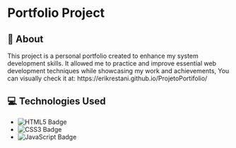 <!DOCTYPE html>
<html lang="en">
<head>
  <meta charset="UTF-8">
  <meta name="viewport" content="width=device-width, initial-scale=1.0">
</head>
<body>
  <h1>Portfolio Project</h1>

  <h2>📖 About</h2>
  <p>
    This project is a personal portfolio created to enhance my system development skills. It allowed me to practice and improve essential web development techniques while showcasing my work and achievements, 
    You can visually check it at: https://erikrestani.github.io/ProjetoPortifolio/
  </p>

  <h2>💻 Technologies Used</h2>
  <ul>
    <li>
      <img src="https://img.shields.io/badge/HTML5-E34F26?style=for-the-badge&logo=html5&logoColor=white" alt="HTML5 Badge">
    </li>
    <li>
      <img src="https://img.shields.io/badge/CSS3-1572B6?style=for-the-badge&logo=css3&logoColor=white" alt="CSS3 Badge">
    </li>
    <li>
      <img src="https://img.shields.io/badge/JavaScript-F7DF1E?style=for-the-badge&logo=javascript&logoColor=black" alt="JavaScript Badge">
    </li>
  </ul>
</body>
</html>
